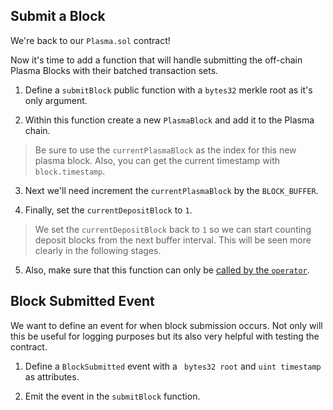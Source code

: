 ## Submit a Block

We're back to our `Plasma.sol` contract!

Now it's time to add a function that will handle submitting the off-chain Plasma Blocks with their batched transaction sets.

1. Define a `submitBlock` public function with a `bytes32` merkle root as it's only argument. 

2. Within this function create a new `PlasmaBlock` and add it to the Plasma chain.

> Be sure to use the `currentPlasmaBlock` as the index for this new plasma block. Also, you can get the current timestamp with `block.timestamp`.

3. Next we'll need increment the `currentPlasmaBlock` by the `BLOCK_BUFFER`.

4. Finally, set the `currentDepositBlock` to `1`. 

> We set the `currentDepositBlock` back to `1` so we can start counting deposit blocks from the next buffer interval. This will be seen more clearly in the following stages.

5. Also, make sure that this function can only be [called by the `operator`](?tab=details&scroll=Called%20by%20Operator).

## Block Submitted Event

We want to define an event for when block submission occurs. Not only will this be useful for logging purposes but its also very helpful with testing the contract.

1. Define a `BlockSubmitted` event with a ` bytes32 root` and `uint timestamp` as attributes.

2. Emit the event in the `submitBlock` function.